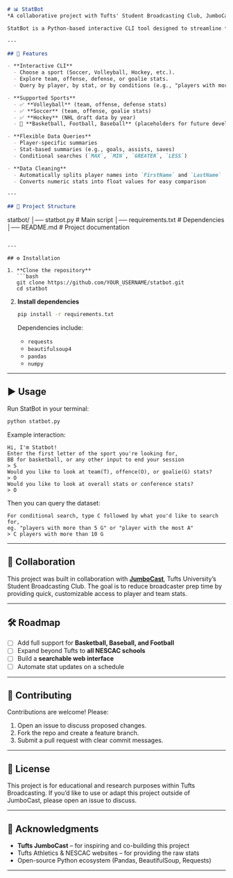 ```markdown
# 📊 StatBot  
*A collaborative project with Tufts' Student Broadcasting Club, JumboCast*  

StatBot is a Python-based interactive CLI tool designed to streamline **sports research and stat lookups** for Tufts broadcasters. By scraping official athletics sites and presenting stats in a structured, queryable format, StatBot helps JumboCast broadcasters prepare faster and smarter for game coverage.  

---

## 🚀 Features  

- **Interactive CLI**  
  - Choose a sport (Soccer, Volleyball, Hockey, etc.).  
  - Explore team, offense, defense, or goalie stats.  
  - Query by player, by stat, or by conditions (e.g., "players with more than 5 G").  

- **Supported Sports**  
  - ✅ **Volleyball** (team, offense, defense stats)  
  - ✅ **Soccer** (team, offense, goalie stats)  
  - ✅ **Hockey** (NHL draft data by year)  
  - 🚧 **Basketball, Football, Baseball** (placeholders for future development)  

- **Flexible Data Queries**  
  - Player-specific summaries  
  - Stat-based summaries (e.g., goals, assists, saves)  
  - Conditional searches (`MAX`, `MIN`, `GREATER`, `LESS`)  

- **Data Cleaning**  
  - Automatically splits player names into `FirstName` and `LastName`  
  - Converts numeric stats into float values for easy comparison  

---

## 📂 Project Structure  

```

statbot/
│── statbot.py          # Main script
│── requirements.txt    # Dependencies
│── README.md           # Project documentation

````

---

## ⚙️ Installation  

1. **Clone the repository**  
   ```bash
   git clone https://github.com/YOUR_USERNAME/statbot.git
   cd statbot
````

2. **Install dependencies**

   ```bash
   pip install -r requirements.txt
   ```

   Dependencies include:

   * `requests`
   * `beautifulsoup4`
   * `pandas`
   * `numpy`

---

## ▶️ Usage

Run StatBot in your terminal:

```bash
python statbot.py
```

Example interaction:

```
Hi, I'm Statbot!
Enter the first letter of the sport you're looking for, 
BB for basketball, or any other input to end your session
> S
Would you like to look at team(T), offence(O), or goalie(G) stats?
> O
Would you like to look at overall stats or conference stats?
> O
```

Then you can query the dataset:

```
For conditional search, type C followed by what you'd like to search for,
eg. "players with more than 5 G" or "player with the most A"
> C players with more than 10 G
```

---

## 🏫 Collaboration

This project was built in collaboration with **[JumboCast](https://gotuftsjumbos.com/)**, Tufts University’s Student Broadcasting Club.
The goal is to reduce broadcaster prep time by providing quick, customizable access to player and team stats.

---

## 🛠️ Roadmap

* [ ] Add full support for **Basketball, Baseball, and Football**
* [ ] Expand beyond Tufts to **all NESCAC schools**
* [ ] Build a **searchable web interface**
* [ ] Automate stat updates on a schedule

---

## 🤝 Contributing

Contributions are welcome! Please:

1. Open an issue to discuss proposed changes.
2. Fork the repo and create a feature branch.
3. Submit a pull request with clear commit messages.

---

## 📜 License

This project is for educational and research purposes within Tufts Broadcasting.
If you’d like to use or adapt this project outside of JumboCast, please open an issue to discuss.

---

## 🙌 Acknowledgments

* **Tufts JumboCast** – for inspiring and co-building this project
* Tufts Athletics & NESCAC websites – for providing the raw stats
* Open-source Python ecosystem (Pandas, BeautifulSoup, Requests)

---
